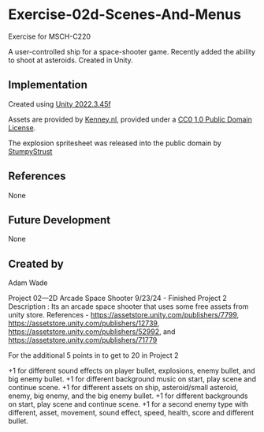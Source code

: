 # Exercise-02d-Scenes-And-Menus

Exercise for MSCH-C220

A user-controlled ship for a space-shooter game. Recently added the ability to shoot at asteroids. Created in Unity.

## Implementation

Created using [Unity 2022.3.45f](https://unity.com)

Assets are provided by [Kenney.nl](https://kenney.nl/assets/space-shooter-extension), provided under a [CC0 1.0 Public Domain License](https://creativecommons.org/publicdomain/zero/1.0/).

The explosion spritesheet was released into the public domain by [StumpyStrust](https://opengameart.org/content/explosion-sheet)

## References
None

## Future Development
None

## Created by
Adam Wade

Project 02—2D Arcade Space Shooter
9/23/24 - Finished Project 2
Description : Its an arcade space shooter that uses some free assets from unity store.
References - https://assetstore.unity.com/publishers/7799, https://assetstore.unity.com/publishers/12739, https://assetstore.unity.com/publishers/52992, and https://assetstore.unity.com/publishers/71779

For the additional 5 points in to get to 20 in Project 2

+1 for different sound effects on player bullet, explosions, enemy bullet, and big enemy bullet.
+1 for different background music on start, play scene and continue scene.
+1 for different assets on ship, asteroid/small asteroid, enemy, big enemy, and the big enemy bullet.
+1 for different backgrounds on start, play scene and continue scene.
+1 for a second enemy type with different, asset, movement, sound effect, speed, health, score and different bullet.
